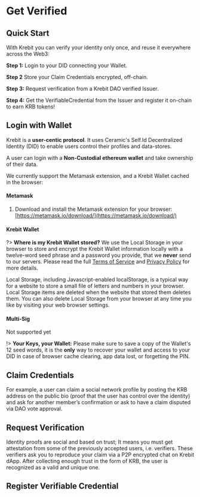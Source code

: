 # Get Verified

## Quick Start

With Krebit you can verify your identity only once, and reuse it everywhere across the Web3:

**Step 1:** Login to your DID connecting your Wallet.

**Step 2** Store your Claim Credentials encrypted, off-chain.

**Step 3:** Request verification from a Krebit DAO verified Issuer.

**Step 4:** Get the VerifiableCredential from the Issuer and register it on-chain to earn KRB tokens!

## Login with Wallet

Krebit is a **user-centic protocol**. It uses Ceramic's Self.Id Decentralized Identity (DID) to enable users control their profiles and data-stores.

A user can login with a **Non-Custodial ethereum wallet** and take ownership of their data.

We currently support the Metamask extension, and a Krebit Wallet cached in the browser:

<!-- tabs:start -->

#### **Metamask**

1. Download and install the Metamask extension for your browser: [https://metamask.io/download/](https://metamask.io/download/)

#### **Krebit Wallet**

?> **Where is my Krebit Wallet stored?** We use the Local Storage in your browser to store and encrypt the Krebit Wallet information locally with a twelve-word seed phrase and a password you provide, that we **never** send to our servers. Please read the full [Terms of Service](https://krebit.id/#/terms) and [Privacy Policy](https://krebit.id/#/privacy) for more details.

Local Storage, including Javascript-enabled localStorage, is a typical way for a website to store a small file of letters and numbers in your browser. Local Storage items are deleted when the website that stored them deletes them. You can also delete Local Storage from your browser at any time you like by visiting your web browser settings.

#### **Multi-Sig**

Not supported yet

<!-- tabs:end -->

!> **Your Keys, your Wallet:** Please make sure to save a copy of the Wallet's 12 seed words, it is the **only** way to recover your wallet and access to your DID in case of browser cache clearing, app data lost, or forgetting the PIN.

## Claim Credentials

For example, a user can claim a social network profile by posting the KRB address on the public bio (proof that the user has control over the identity) and ask for another member’s confirmation or ask to have a claim disputed via DAO vote approval.

## Request Verification

Identity proofs are social and based on trust; It means you must get attestation from some of the previously accepted users, i.e. verifiers. These verifiers ask you to reproduce your claim via a P2P encrypted chat on Krebit dApp. After collecting enough trust in the form of KRB, the user is recognized as a valid and unique one.

## Register Verifiable Credential
